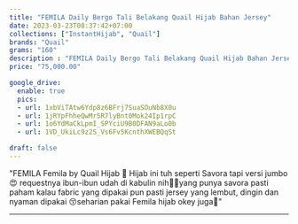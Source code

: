 ```yaml
---
title: "FEMILA Daily Bergo Tali Belakang Quail Hijab Bahan Jersey"
date: 2023-03-23T08:37:42+07:00
collections: ["InstantHijab", "Quail"]
brands: "Quail"
grams: "160"
description : "FEMILA Daily Bergo Tali Belakang Quail Hijab Bahan Jersey"
price: "75,000.00"

google_drive:
  enable: true
  pics:
  - url: 1xbViTAtw6Ydp8z6BFrj7SuaSOuNb8X0u
  - url: 1jRYpFhheQwMr5R7lyBnt0Mok24Ip1rpC
  - url: 1o6YdMaCkLpmI_SPYciU9B0DFAN9aLo0b
  - url: 1VD_UkiLc9z2S_Vs6Fv5KcnthXWEBQqSt

draft: false
---
```


"FEMILA
Femila by Quail Hijab 🥰 Hijab ini tuh seperti Savora tapi versi jumbo 😍 requestnya ibun-ibun udah di kabulin nih🫰🏻yang punya savora pasti paham kalau fabric yang dipakai pun pasti jersey yang lembut, dingin dan nyaman dipakai 😚seharian pakai Femila hijab okey juga🤗"

---    
 


